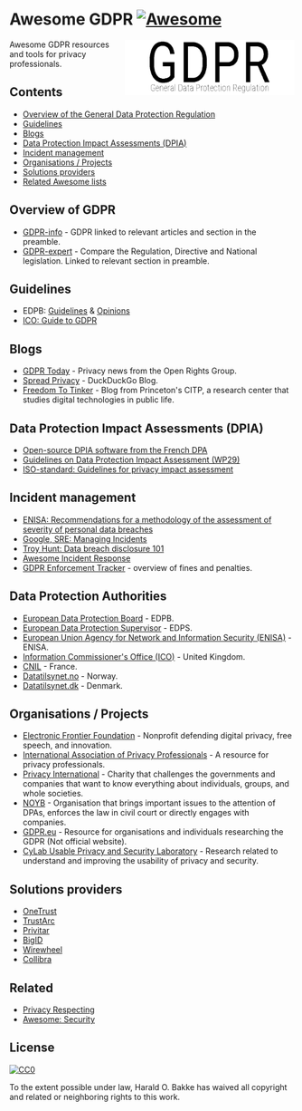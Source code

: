 # Awesome GDPR [![Awesome](https://awesome.re/badge-flat.svg)](https://awesome.re)

[<img src="GDPR.png" align="right" width="300">](https://github.com/bakke92/awesome-gdpr)


Awesome GDPR resources and tools for privacy professionals.

## Contents
  * [Overview of the General Data Protection Regulation](#Overview-of-GDPR)
  * [Guidelines](#Guidelines)
  * [Blogs](#Blogs)
  * [Data Protection Impact Assessments (DPIA)](#data-protection-impact-assessments-dpia)
  * [Incident management](#incident-management)
  * [Organisations / Projects](#organisations--projects)
  * [Solutions providers](#Solutions-providers)
  * [Related Awesome lists](#related-awesome-lists)

## Overview of GDPR
  * [GDPR-info](https://gdpr-info.eu/) - GDPR linked to relevant articles and section in the preamble.
  * [GDPR-expert](https://www.gdpr-expert.com/home.html?mid=5) - Compare the Regulation, Directive and National legislation. Linked to relevant section in preamble.
  
## Guidelines
  * EDPB: [Guidelines](https://edpb.europa.eu/our-work-tools/general-guidance/gdpr-guidelines-recommendations-best-practices_en) & [Opinions](https://edpb.europa.eu/our-work-tools/consistency-findings/opinions_en)
  * [ICO: Guide to GDPR](https://ico.org.uk/for-organisations/guide-to-data-protection/guide-to-the-general-data-protection-regulation-gdpr/)
  
## Blogs
  * [GDPR Today](https://www.gdprtoday.org/) - Privacy news from the Open Rights Group.
  * [Spread Privacy](https://spreadprivacy.com/) - DuckDuckGo Blog.
  * [Freedom To Tinker](https://freedom-to-tinker.com/) - Blog from Princeton's CITP, a research center that studies digital technologies in public life.
  
## Data Protection Impact Assessments (DPIA)
  * [Open-source DPIA software from the French DPA](https://www.cnil.fr/en/open-source-pia-software-helps-carry-out-data-protection-impact-assesment)
  * [Guidelines on Data Protection Impact Assessment (WP29)](https://ec.europa.eu/newsroom/article29/item-detail.cfm?item_id=611236)
  * [ISO-standard: Guidelines for privacy impact assessment](https://www.iso.org/standard/62289.html)
  
## Incident management
  * [ENISA: Recommendations for a methodology of the assessment of severity of personal data breaches](https://www.enisa.europa.eu/publications/dbn-severity)
  * [Google, SRE: Managing Incidents](https://landing.google.com/sre/sre-book/chapters/managing-incidents/)
  * [Troy Hunt: Data breach disclosure 101](https://www.troyhunt.com/data-breach-disclosure-101-how-to-succeed-after-youve-failed/)
  * [Awesome Incident Response](https://github.com/meirwah/awesome-incident-response)
  * [GDPR Enforcement Tracker](http://www.enforcementtracker.com/) - overview of fines and penalties.
 
## Data Protection Authorities 
  * [European Data Protection Board](https://edpb.europa.eu/) - EDPB.
  * [European Data Protection Supervisor](https://edps.europa.eu/) - EDPS.
  * [European Union Agency for Network and Information Security (ENISA)](https://www.enisa.europa.eu/topics/data-protection) - ENISA.
  * [Information Commissioner's Office (ICO)](https://ico.org.uk/) - United Kingdom.
  * [CNIL](https://www.cnil.fr/en/home) - France.
  * [Datatilsynet.no](https://www.datatilsynet.no/en/) - Norway.
  * [Datatilsynet.dk](https://www.datatilsynet.dk/english/) - Denmark.
  
## Organisations / Projects

  * [Electronic Frontier Foundation](https://www.eff.org/) - Nonprofit defending digital privacy, free speech, and innovation.
  * [International Association of Privacy Professionals](https://iapp.org/) - A resource for privacy professionals.
  * [Privacy International](https://www.privacyinternational.org) - Charity that challenges the governments and companies that want to know everything about individuals, groups, and whole societies.
  * [NOYB](https://noyb.eu/) - Organisation that brings important issues to the attention of DPAs, enforces the law in civil court or directly engages with companies.
  * [GDPR.eu](https://gdpr.eu/) - Resource for organisations and individuals researching the GDPR (Not official website).
  * [CyLab Usable Privacy and Security Laboratory](https://cups.cs.cmu.edu/) - Research related to understand and improving the usability of privacy and security.
  
## Solutions providers
  * [OneTrust](https://www.onetrust.com/)
  * [TrustArc](https://www.trustarc.com/)
  * [Privitar](https://www.privitar.com/)
  * [BigID](https://bigid.com/)
  * [Wirewheel](https://wirewheel.io)
  * [Collibra](https://www.collibra.com)
    
## Related
  * [Privacy Respecting](https://github.com/nikitavoloboev/privacy-respecting)
  * [Awesome: Security](https://github.com/sindresorhus/awesome#security)

## License
[![CC0](http://mirrors.creativecommons.org/presskit/buttons/88x31/svg/cc-zero.svg)](https://creativecommons.org/publicdomain/zero/1.0/)

To the extent possible under law, Harald O. Bakke has waived all copyright and related or neighboring rights to this work.
